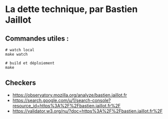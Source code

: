 # La dette technique, par Bastien Jaillot

## Commandes utiles :

```
# watch local
make watch

# build et déploiement
make
```

## Checkers

- https://observatory.mozilla.org/analyze/bastien.jaillot.fr
- https://search.google.com/u/1/search-console?resource_id=https%3A%2F%2Fbastien.jaillot.fr%2F
- https://validator.w3.org/nu/?doc=https%3A%2F%2Fbastien.jaillot.fr%2F
